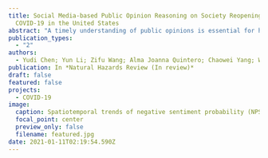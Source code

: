 ```yaml
---
title: Social Media-based Public Opinion Reasoning on Society Reopening Amid
  COVID-19 in the United States
abstract: "A timely understanding of public opinions is essential for health policy makers to derive informed decisions amid COVID-19. This research aims to provide such a understanding by proposing two quantitative social media-based measures: the fraction of reopening-related tweets (FRT) and the net positive sentiment (NPS). FRT is designed to investigate the attention aspect of public opinions for indicating the level of the public involvement within society reopening. NPS is created to indicate the sentiment aspect of public opinions for revealing the level of public’s positive attitude about society reopening. A Bayesian-based approach is developed to incorporate the uncertainty of social media-based sentiment information. The proposed measures are expected to assist policy makers in understanding public opinions promptly, thereby deriving responsive society reopening policies. Despite that the proposed social media-based measures are illustrated with the context of COVID-19, they can be easily generalized to other crisis events with dynamic adverse impacts given proper social media data."
publication_types:
  - "2"
authors:
  - Yudi Chen; Yun Li; Zifu Wang; Alma Joanna Quintero; Chaowei Yang; Wenying Ji
publication: In *Natural Hazards Review (In review)*
draft: false
featured: false
projects:
  - COVID-19
image:
  caption: Spatiotemporal trends of negative sentiment probability (NPS)
  focal_point: center
  preview_only: false
  filename: featured.jpg
date: 2021-01-11T02:19:54.590Z
---
```


